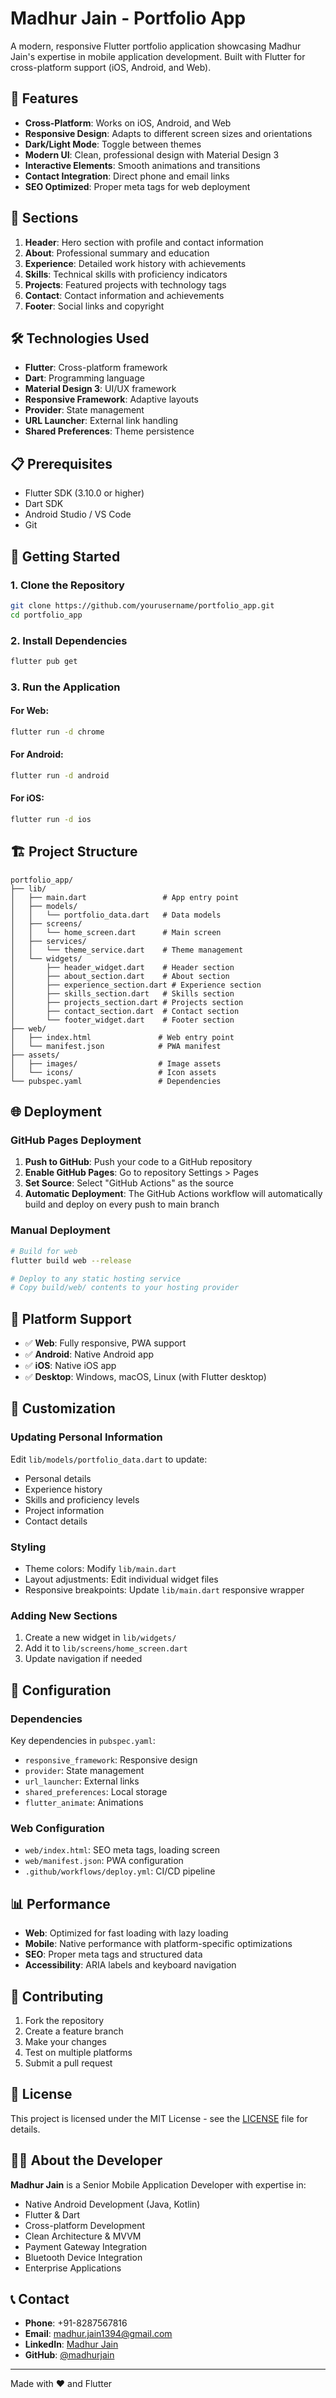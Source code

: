 # Madhur Jain - Portfolio App

A modern, responsive Flutter portfolio application showcasing Madhur Jain's expertise in mobile application development. Built with Flutter for cross-platform support (iOS, Android, and Web).

## 🚀 Features

- **Cross-Platform**: Works on iOS, Android, and Web
- **Responsive Design**: Adapts to different screen sizes and orientations
- **Dark/Light Mode**: Toggle between themes
- **Modern UI**: Clean, professional design with Material Design 3
- **Interactive Elements**: Smooth animations and transitions
- **Contact Integration**: Direct phone and email links
- **SEO Optimized**: Proper meta tags for web deployment

## 📱 Sections

1. **Header**: Hero section with profile and contact information
2. **About**: Professional summary and education
3. **Experience**: Detailed work history with achievements
4. **Skills**: Technical skills with proficiency indicators
5. **Projects**: Featured projects with technology tags
6. **Contact**: Contact information and achievements
7. **Footer**: Social links and copyright

## 🛠️ Technologies Used

- **Flutter**: Cross-platform framework
- **Dart**: Programming language
- **Material Design 3**: UI/UX framework
- **Responsive Framework**: Adaptive layouts
- **Provider**: State management
- **URL Launcher**: External link handling
- **Shared Preferences**: Theme persistence

## 📋 Prerequisites

- Flutter SDK (3.10.0 or higher)
- Dart SDK
- Android Studio / VS Code
- Git

## 🚀 Getting Started

### 1. Clone the Repository

```bash
git clone https://github.com/yourusername/portfolio_app.git
cd portfolio_app
```

### 2. Install Dependencies

```bash
flutter pub get
```

### 3. Run the Application

#### For Web:
```bash
flutter run -d chrome
```

#### For Android:
```bash
flutter run -d android
```

#### For iOS:
```bash
flutter run -d ios
```

## 🏗️ Project Structure

```
portfolio_app/
├── lib/
│   ├── main.dart                 # App entry point
│   ├── models/
│   │   └── portfolio_data.dart   # Data models
│   ├── screens/
│   │   └── home_screen.dart      # Main screen
│   ├── services/
│   │   └── theme_service.dart    # Theme management
│   └── widgets/
│       ├── header_widget.dart    # Header section
│       ├── about_section.dart    # About section
│       ├── experience_section.dart # Experience section
│       ├── skills_section.dart   # Skills section
│       ├── projects_section.dart # Projects section
│       ├── contact_section.dart  # Contact section
│       └── footer_widget.dart    # Footer section
├── web/
│   ├── index.html               # Web entry point
│   └── manifest.json            # PWA manifest
├── assets/
│   ├── images/                  # Image assets
│   └── icons/                   # Icon assets
└── pubspec.yaml                 # Dependencies
```

## 🌐 Deployment

### GitHub Pages Deployment

1. **Push to GitHub**: Push your code to a GitHub repository
2. **Enable GitHub Pages**: Go to repository Settings > Pages
3. **Set Source**: Select "GitHub Actions" as the source
4. **Automatic Deployment**: The GitHub Actions workflow will automatically build and deploy on every push to main branch

### Manual Deployment

```bash
# Build for web
flutter build web --release

# Deploy to any static hosting service
# Copy build/web/ contents to your hosting provider
```

## 📱 Platform Support

- ✅ **Web**: Fully responsive, PWA support
- ✅ **Android**: Native Android app
- ✅ **iOS**: Native iOS app
- ✅ **Desktop**: Windows, macOS, Linux (with Flutter desktop)

## 🎨 Customization

### Updating Personal Information

Edit `lib/models/portfolio_data.dart` to update:
- Personal details
- Experience history
- Skills and proficiency levels
- Project information
- Contact details

### Styling

- Theme colors: Modify `lib/main.dart`
- Layout adjustments: Edit individual widget files
- Responsive breakpoints: Update `lib/main.dart` responsive wrapper

### Adding New Sections

1. Create a new widget in `lib/widgets/`
2. Add it to `lib/screens/home_screen.dart`
3. Update navigation if needed

## 🔧 Configuration

### Dependencies

Key dependencies in `pubspec.yaml`:
- `responsive_framework`: Responsive design
- `provider`: State management
- `url_launcher`: External links
- `shared_preferences`: Local storage
- `flutter_animate`: Animations

### Web Configuration

- `web/index.html`: SEO meta tags, loading screen
- `web/manifest.json`: PWA configuration
- `.github/workflows/deploy.yml`: CI/CD pipeline

## 📊 Performance

- **Web**: Optimized for fast loading with lazy loading
- **Mobile**: Native performance with platform-specific optimizations
- **SEO**: Proper meta tags and structured data
- **Accessibility**: ARIA labels and keyboard navigation

## 🤝 Contributing

1. Fork the repository
2. Create a feature branch
3. Make your changes
4. Test on multiple platforms
5. Submit a pull request

## 📄 License

This project is licensed under the MIT License - see the [LICENSE](LICENSE) file for details.

## 👨‍💻 About the Developer

**Madhur Jain** is a Senior Mobile Application Developer with expertise in:
- Native Android Development (Java, Kotlin)
- Flutter & Dart
- Cross-platform Development
- Clean Architecture & MVVM
- Payment Gateway Integration
- Bluetooth Device Integration
- Enterprise Applications

## 📞 Contact

- **Phone**: +91-8287567816
- **Email**: madhur.jain1394@gmail.com
- **LinkedIn**: [Madhur Jain](https://linkedin.com/in/madhurjain)
- **GitHub**: [@madhurjain](https://github.com/madhurjain)

---

Made with ❤️ and Flutter